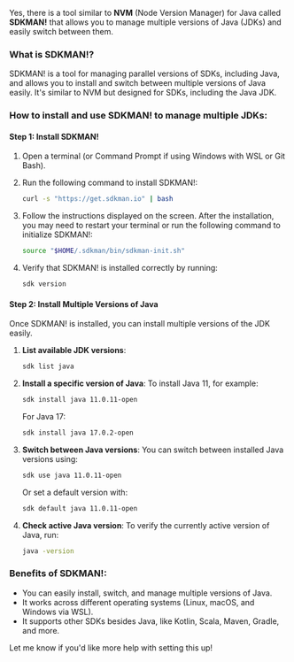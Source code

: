 Yes, there is a tool similar to **NVM** (Node Version Manager) for Java called **SDKMAN!** that allows you to manage multiple versions of Java (JDKs) and easily switch between them.

### What is SDKMAN!?
SDKMAN! is a tool for managing parallel versions of SDKs, including Java, and allows you to install and switch between multiple versions of Java easily. It's similar to NVM but designed for SDKs, including the Java JDK.

### How to install and use SDKMAN! to manage multiple JDKs:

#### Step 1: Install SDKMAN!
1. Open a terminal (or Command Prompt if using Windows with WSL or Git Bash).
2. Run the following command to install SDKMAN!:
   ```bash
   curl -s "https://get.sdkman.io" | bash
   ```

3. Follow the instructions displayed on the screen. After the installation, you may need to restart your terminal or run the following command to initialize SDKMAN!:
   ```bash
   source "$HOME/.sdkman/bin/sdkman-init.sh"
   ```

4. Verify that SDKMAN! is installed correctly by running:
   ```bash
   sdk version
   ```

#### Step 2: Install Multiple Versions of Java
Once SDKMAN! is installed, you can install multiple versions of the JDK easily.

1. **List available JDK versions**:
   ```bash
   sdk list java
   ```

2. **Install a specific version of Java**:
   To install Java 11, for example:
   ```bash
   sdk install java 11.0.11-open
   ```

   For Java 17:
   ```bash
   sdk install java 17.0.2-open
   ```

3. **Switch between Java versions**:
   You can switch between installed Java versions using:
   ```bash
   sdk use java 11.0.11-open
   ```
   Or set a default version with:
   ```bash
   sdk default java 11.0.11-open
   ```

4. **Check active Java version**:
   To verify the currently active version of Java, run:
   ```bash
   java -version
   ```

### Benefits of SDKMAN!:
- You can easily install, switch, and manage multiple versions of Java.
- It works across different operating systems (Linux, macOS, and Windows via WSL).
- It supports other SDKs besides Java, like Kotlin, Scala, Maven, Gradle, and more.

Let me know if you'd like more help with setting this up!
